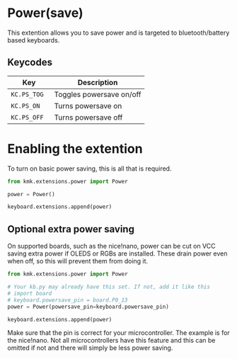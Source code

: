 # Power(save)
This extention allows you to save power and is targeted to bluetooth/battery based keyboards.

## Keycodes
|Key                    |Description              |
|-----------------------|-------------------------|
|`KC.PS_TOG `           |Toggles powersave on/off |
|`KC.PS_ON `            |Turns powersave on       |
|`KC.PS_OFF `           |Turns powersave off      |

# Enabling the extention
To turn on basic power saving, this is all that is required.
```python
from kmk.extensions.power import Power

power = Power()

keyboard.extensions.append(power)

```

## Optional extra power saving
On supported boards, such as the nice!nano, power can be cut on VCC saving extra power if OLEDS or RGBs are installed.
These drain power even when off, so this will prevent them from doing it. 

```python
from kmk.extensions.power import Power

# Your kb.py may already have this set. If not, add it like this
# import board
# keyboard.powersave_pin = board.P0_13
power = Power(powersave_pin=keyboard.powersave_pin)

keyboard.extensions.append(power)

```

Make sure that the pin is correct for your microcontroller. The example is for the nice!nano. Not all microcontrollers
have this feature and this can be omitted if not and there will simply be less power saving.
